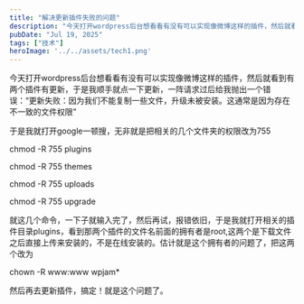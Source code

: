 ```yaml
---
title: "解决更新插件失败的问题"
description: "今天打开wordpress后台想看看有没有可以实现像微博这样的插件，然后就看到有两个插件有更新，于是我顺手就点 [&hellip;]"
pubDate: "Jul 19, 2025"
tags: ["技术"]
heroImage: '../../assets/tech1.png'
---
```


今天打开wordpress后台想看看有没有可以实现像微博这样的插件，然后就看到有两个插件有更新，于是我顺手就点一下更新，一阵请求过后给我抛出一个错误：“更新失败：因为我们不能复制一些文件，升级未被安装。这通常是因为存在不一致的文件权限”

于是我就打开google一顿搜，无非就是把相关的几个文件夹的权限改为755

chmod -R 755 plugins

chmod -R 755 themes

chmod -R 755 uploads

chmod -R 755 upgrade

就这几个命令，一下子就输入完了，然后再试，报错依旧，于是我就打开相关的插件目录plugins，看到那两个插件的文件名前面的拥有者是root,这两个是下载文件之后直接上传来安装的，不是在线安装的。估计就是这个拥有者的问题了，把这两个改为

chown -R www:www wpjam\*

然后再去更新插件，搞定！就是这个问题了。